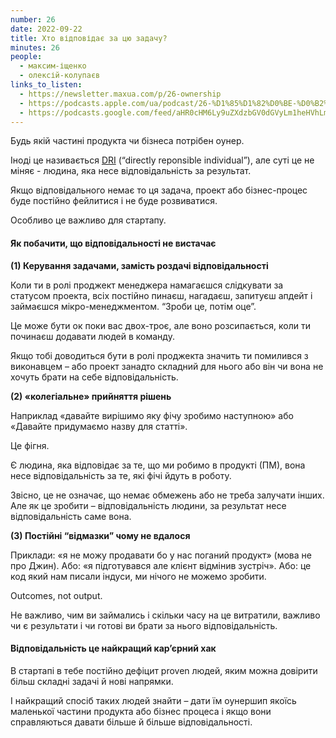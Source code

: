 ```yaml
---
number: 26
date: 2022-09-22
title: Хто відповідає за цю задачу?
minutes: 26
people:
  - максим-іщенко
  - олексій-колупаєв
links_to_listen:
  - https://newsletter.maxua.com/p/26-ownership
  - https://podcasts.apple.com/ua/podcast/26-%D1%85%D1%82%D0%BE-%D0%B2%D1%96%D0%B4%D0%BF%D0%BE%D0%B2%D1%96%D0%B4%D0%B0%D1%94-%D0%B7%D0%B0-%D1%86%D1%8E-%D0%B7%D0%B0%D0%B4%D0%B0%D1%87%D1%83/id1616301447?i=1000580327220
  - https://podcasts.google.com/feed/aHR0cHM6Ly9uZXdzbGV0dGVyLm1heHVhLmNvbS9mZWVk/episode/aHR0cHM6Ly9uZXdzbGV0dGVyLm1heHVhLmNvbS9wLzI2LW93bmVyc2hpcA?sa=X&ved=0CAUQkfYCahcKEwjIoebHpa36AhUAAAAAHQAAAAAQAw
---
```


Будь якій частині продукта чи бізнеса потрібен оунер.

Іноді це називається [DRI][1] (“directly reponsible individual”), але суті це
не міняє - людина, яка несе відповідальність за результат.

Якщо відповідального немає то ця задача, проект або бізнес-процес буде постійно
фейлитися і не буде розвиватися.

Особливо це важливо для стартапу.

#### Як побачити, що відповідальності не вистачає

**(1) Керування задачами, замість роздачі відповідальності** 

Коли ти в ролі проджект менеджера намагаєшся слідкувати за статусом проекта,
всіх постійно пинаєш, нагадаєш, запитуєш апдейт і займаєшся мікро-менеджментом.
“Зроби це, потім оце”.

Це може бути ок поки вас двох-троє, але воно розсипається, коли ти починаєш
додавати людей в команду.

Якщо тобі доводиться бути в ролі проджекта значить ти помилився з виконавцем –
або проект занадто складний для нього або він чи вона не хочуть брати на себе
відповідальність.

**(2) «колегіальне» прийняття рішень**

Наприклад «давайте вирішимо яку фічу зробимо наступною» або «Давайте придумаємо
назву для статті».

Це фігня. 

Є людина, яка відповідає за те, що ми робимо в продукті (ПМ), вона несе
відповідальність за те, які фічі йдуть в роботу.

Звісно, це не означає, що немає обмежень або не треба залучати інших. Але як це
зробити – відповідальність людини, за результат несе відповідальність саме
вона.

**(3) Постійні “відмазки” чому не вдалося**

Приклади:  «я не можу продавати бо у нас поганий продукт» (мова не про Джин).
Або: «я підготувався але клієнт відмінив зустріч». Або: це код який нам писали
індуси, ми нічого не можемо зробити. 

Outcomes, not output.

Не важливо, чим ви займались і скільки часу на це витратили, важливо чи є
результати і чи готові ви брати за нього відповідальність.

#### Відповідальність це найкращий карʼєрний хак

В стартапі в тебе постійно дефіцит proven людей, яким можна довірити більш
складні задачі й нові напрямки. 

І найкращий спосіб таких людей знайти – дати їм оунершип якоїсь маленької
частини продукта або бізнес процеса і якщо вони справляються давати більше й
більше відповідальності.

[1]: https://about.gitlab.com/handbook/people-group/directly-responsible-individuals/
